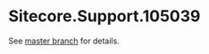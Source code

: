 # Sitecore.Support.105039

See [master branch](https://github.com/sitecoresupport/Sitecore.Support.105039) for details.